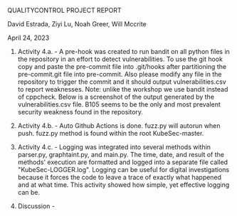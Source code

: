 QUALITYCONTROL PROJECT REPORT

David Estrada, Ziyi Lu, Noah Greer, Will Mccrite

April 24, 2023

1. Activity 4.a. - A pre-hook was created to run bandit on all python files in the repository in an effort to detect vulnerabilities. 
To use the git hook copy and paste the pre-commit file into .git/hooks after partitioning the pre-commit.git file into pre-commit. 
Also please modify any file in the repository to trigger the commit and it should output vulnerabilities.csv to report weaknesses. 
Note: unlike the workshop we use bandit instead of cppcheck. Below is a screenshot of the output generated by the vulnerabilities.csv file. 
B105 seems to be the only and most prevalent security weakness found in the repository.

2. Activity 4.b. - Auto Github Actions is done. fuzz.py will autorun when push. fuzz.py method is found within the root KubeSec-master.

3. Activity 4.c. - Logging was integrated into several methods within parser.py, graphtaint.py, and main.py. The time, date, and result of the methods' execution are formatted and logged into a separate file called "KubeSec-LOGGER.log". Logging can be useful for digital investigations because it forces the code to leave a trace of exactly what happened and at what time. This activity showed how simple, yet effective logging can be.

4. Discussion - 
